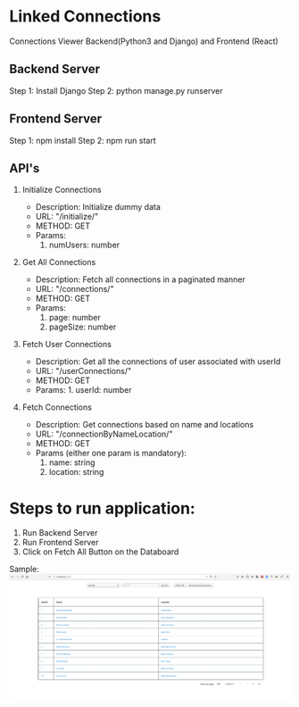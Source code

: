 
# Linked Connections
 
Connections Viewer Backend(Python3 and Django) and Frontend (React)

## Backend Server
Step 1: Install Django
Step 2: python manage.py runserver

## Frontend Server
Step 1: npm install
Step 2: npm run start

## API's
1. Initialize Connections
   * Description: Initialize dummy data
   * URL: "/initialize/"
   * METHOD: GET
   * Params:
        1. numUsers: number

2. Get All Connections
   * Description: Fetch all connections in a paginated manner
   * URL: "/connections/"
   * METHOD: GET
   * Params:
        1. page: number
        2. pageSize: number


3. Fetch User Connections
   * Description: Get all the connections of user associated with userId
   * URL: "/userConnections/"
   * METHOD: GET
   * Params:
          1. userId: number

4. Fetch Connections
   * Description: Get connections based on name and locations
   * URL: "/connectionByNameLocation/"
   * METHOD: GET
   * Params (either one param is mandatory):
        1. name: string
        2. location: string
 

# Steps to run application:
1. Run Backend Server
2. Run Frontend Server
3. Click on Fetch All Button on the Databoard

Sample:
![Image](https://github.com/Arunv-Rvce/Projects/blob/master/LinkedConnection/images/fetch_all.png?raw=true)
